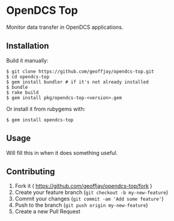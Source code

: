 # OpenDCS Top

Monitor data transfer in OpenDCS applications.

## Installation

Build it manually:

    $ git clone https://github.com/geoffjay/opendcs-top.git
    $ cd opendcs-top
    $ gem install bundler # if it's not already installed
    $ bundle
    $ rake build
    $ gem install pkg/opendcs-top-<version>.gem

Or install it from rubygems with:

    $ gem install opendcs-top

## Usage

Will fill this in when it does something useful.

## Contributing

1. Fork it ( https://github.com/geoffjay/opendcs-top/fork )
2. Create your feature branch (`git checkout -b my-new-feature`)
3. Commit your changes (`git commit -am 'Add some feature'`)
4. Push to the branch (`git push origin my-new-feature`)
5. Create a new Pull Request
